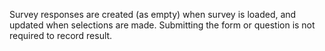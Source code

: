 Survey responses are created (as empty) when survey is loaded, and updated when selections are made. Submitting the form or question is not required to record result.
